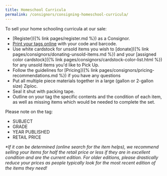 ```yaml
---
title: Homeschool Curricula
permalink: /consignors/consigning-homeschool-curricula/
---
```


To sell your home schooling curricula at our sale:

* [Register]({% link pages/register.md %}) as a Consignor.
* [Print your tags online](https://www.mysalemanager.net/g_consignorlogin.aspx) with your code and barcode.
* Use white cardstock for unsold items you wish to [donate]({% link pages/consignors/donating-unsold-items.md %}) and your [assigned color cardstock]({% link pages/consignors/cardstock-color-list.html %}) for any unsold items you'd like to Pick Up.
* Follow the guidelines for [Pricing]({% link pages/consignors/pricing-recommendations.md %}) if you have any questions
* Put all multiple piece materials together in a large (gallon or 2-gallon size) Ziploc.
* Seal it shut with packing tape.
* Outline on your tag the specific contents and the condition of each item, as well as missing items which would be needed to complete the set.

Please note on the tag:

* SUBJECT
* GRADE
* YEAR PUBLISHED
* RETAIL PRICE

_*If it can be determined (online search for the item helps), we recommend selling your items for half the retail price or less if they are in excellent condition and are the current edition. For older editions, please drastically reduce your prices as people typically look for the most recent edition of the items they need!_
